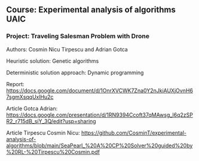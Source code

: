 ## Course: Experimental analysis of algorithms UAIC
### Project: Traveling Salesman Problem with Drone
Authors: Cosmin Nicu Tirpescu and Adrian Gotca

Heuristic solution: Genetic algorithms

Deterministic solution approach: Dynamic programming

Report: https://docs.google.com/document/d/1OnrXVCWK7Zna0Y2nJkiAUXjOvnH67sgmXsqqUxlHu2c

Article Gotca Adrian: https://docs.google.com/presentation/d/1RN9394Ccoft37qMAwsg_l6q2zSPR2_r715dB_siY_3Q/edit?usp=sharing

Article Tirpescu Cosmin Nicu: https://github.com/CosminT/experimental-analysis-of-algorithms/blob/main/SeaPearl_%20A%20CP%20Solver%20guided%20by%20RL-%20Tirpescu%20Cosmin.pdf
